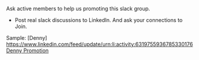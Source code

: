 Ask active members to help us promoting this slack group.

- Post real slack discussions to LinkedIn. And ask your connections to Join.

Sample: [Denny] https://www.linkedin.com/feed/update/urn:li:activity:6319755936785330176
[Denny Promotion](images/denny_linkedin_2017-10-01.jpg)